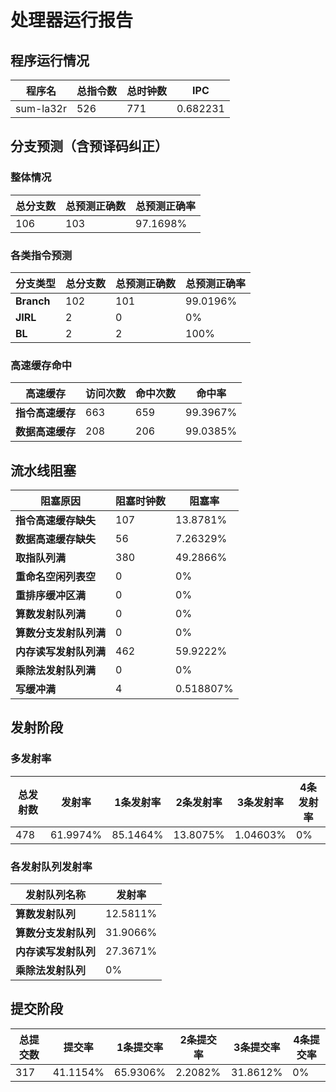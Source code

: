 # 处理器运行报告
## 程序运行情况
|程序名|总指令数|总时钟数|IPC|
|---|---|---|---|
|sum-la32r|526|771|0.682231|

## 分支预测（含预译码纠正）
### 整体情况
|总分支数|总预测正确数|总预测正确率|
|---|---|---|
|106|103|97.1698%|

### 各类指令预测
|分支类型|总分支数|总预测正确数|总预测正确率|
|---|---|---|---|
|**Branch**| 102 | 101 | 99.0196%|
|**JIRL**| 2 | 0 | 0%|
|**BL**| 2 | 2 | 100%|

### 高速缓存命中
|高速缓存|访问次数|命中次数|命中率|
|---|---|---|---|
|**指令高速缓存**| 663 | 659 | 99.3967%|
|**数据高速缓存**| 208 | 206 | 99.0385%|
## 流水线阻塞
|阻塞原因|阻塞时钟数|阻塞率|
|---|---|---|
|**指令高速缓存缺失**| 107 | 13.8781%|
|**数据高速缓存缺失**| 56 | 7.26329%|
|**取指队列满**| 380 | 49.2866%|
|**重命名空闲列表空**|0 | 0%|
|**重排序缓冲区满**|0 | 0%|
|**算数发射队列满**|0 | 0%|
|**算数分支发射队列满**|0 | 0%|
|**内存读写发射队列满**|462 | 59.9222%|
|**乘除法发射队列满**|0 | 0%|
|**写缓冲满**|4 | 0.518807%|

## 发射阶段
### 多发射率
|总发射数|发射率|1条发射率|2条发射率|3条发射率|4条发射率|
|---|---|---|---|---|---|
|478|61.9974%|85.1464%|13.8075%|1.04603%|0%|

### 各发射队列发射率
|发射队列名称|发射率|
|---|---|
|**算数发射队列**|12.5811%|
|**算数分支发射队列**|31.9066%|
|**内存读写发射队列**|27.3671%|
|**乘除法发射队列**|0%|

## 提交阶段
|总提交数|提交率|1条提交率|2条提交率|3条提交率|4条提交率|
|---|---|---|---|---|---|
|317|41.1154%|65.9306%|2.2082%|31.8612%|0%|
